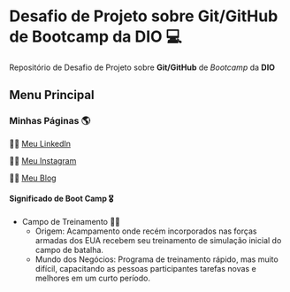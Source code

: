 # Desafio de Projeto sobre Git/GitHub de Bootcamp da DIO 💻
Repositório de Desafio de Projeto sobre **Git/GitHub** de _Bootcamp_ da **DIO**

## Menu Principal





### Minhas Páginas 🌎 

👨‍💻 [Meu LinkedIn](https://www.linkedin.com/in/fabiodefaria/)

👨‍🏫 [Meu Instagram](https://www.instagram.com/tudoexplicado/)

👨‍💼 [Meu Blog](https://www.tudoexplicado.com/)



#### Significado de Boot Camp :medal_military:

- Campo de Treinamento :man_pilot:
  - Origem: Acampamento onde recém incorporados nas forças armadas dos EUA recebem seu treinamento de simulação inicial do campo de batalha.
  - Mundo dos Negócios:  Programa de treinamento rápido, mas muito difícil, capacitando as pessoas participantes tarefas novas e melhores em um curto período.
